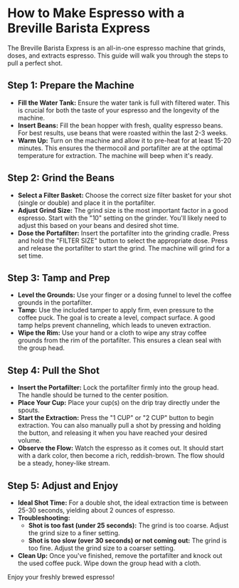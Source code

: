 # How to Make Espresso with a Breville Barista Express

The Breville Barista Express is an all-in-one espresso machine that grinds, doses, and extracts espresso. This guide will walk you through the steps to pull a perfect shot.

## Step 1: Prepare the Machine

* **Fill the Water Tank:** Ensure the water tank is full with filtered water. This is crucial for both the taste of your espresso and the longevity of the machine.
* **Insert Beans:** Fill the bean hopper with fresh, quality espresso beans. For best results, use beans that were roasted within the last 2-3 weeks.
* **Warm Up:** Turn on the machine and allow it to pre-heat for at least 15-20 minutes. This ensures the thermocoil and portafilter are at the optimal temperature for extraction. The machine will beep when it's ready.

## Step 2: Grind the Beans

* **Select a Filter Basket:** Choose the correct size filter basket for your shot (single or double) and place it in the portafilter.
* **Adjust Grind Size:** The grind size is the most important factor in a good espresso. Start with the "10" setting on the grinder. You'll likely need to adjust this based on your beans and desired shot time.
* **Dose the Portafilter:** Insert the portafilter into the grinding cradle. Press and hold the "FILTER SIZE" button to select the appropriate dose. Press and release the portafilter to start the grind. The machine will grind for a set time.

## Step 3: Tamp and Prep

* **Level the Grounds:** Use your finger or a dosing funnel to level the coffee grounds in the portafilter.
* **Tamp:** Use the included tamper to apply firm, even pressure to the coffee puck. The goal is to create a level, compact surface. A good tamp helps prevent channeling, which leads to uneven extraction.
* **Wipe the Rim:** Use your hand or a cloth to wipe any stray coffee grounds from the rim of the portafilter. This ensures a clean seal with the group head.

## Step 4: Pull the Shot

* **Insert the Portafilter:** Lock the portafilter firmly into the group head. The handle should be turned to the center position.
* **Place Your Cup:** Place your cup(s) on the drip tray directly under the spouts.
* **Start the Extraction:** Press the "1 CUP" or "2 CUP" button to begin extraction. You can also manually pull a shot by pressing and holding the button, and releasing it when you have reached your desired volume.
* **Observe the Flow:** Watch the espresso as it comes out. It should start with a dark color, then become a rich, reddish-brown. The flow should be a steady, honey-like stream.

## Step 5: Adjust and Enjoy

* **Ideal Shot Time:** For a double shot, the ideal extraction time is between 25-30 seconds, yielding about 2 ounces of espresso.
* **Troubleshooting:**
    * **Shot is too fast (under 25 seconds):** The grind is too coarse. Adjust the grind size to a finer setting.
    * **Shot is too slow (over 30 seconds) or not coming out:** The grind is too fine. Adjust the grind size to a coarser setting.
* **Clean Up:** Once you've finished, remove the portafilter and knock out the used coffee puck. Wipe down the group head with a cloth.

Enjoy your freshly brewed espresso!
